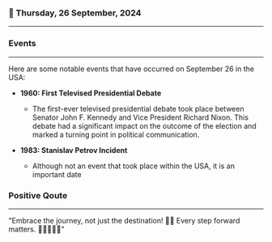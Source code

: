 ### 📅 Thursday, 26 September, 2024
------
### Events
------
Here are some notable events that have occurred on September 26 in the USA:

- **1960: First Televised Presidential Debate**  
  - The first-ever televised presidential debate took place between Senator John F. Kennedy and Vice President Richard Nixon. This debate had a significant impact on the outcome of the election and marked a turning point in political communication.

- **1983: Stanislav Petrov Incident**
  - Although not an event that took place within the USA, it is an important date
### Positive Qoute
------
"Embrace the journey, not just the destination! 🌟✨ Every step forward matters. 🚶‍♀️🚶‍♂️💪"
